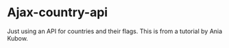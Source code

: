 # Ajax-country-api
Just using an API for countries and their flags.  This is from a tutorial by Ania Kubow.

